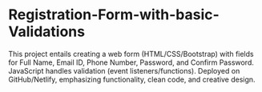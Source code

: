 # Registration-Form-with-basic-Validations
This project entails creating a web form (HTML/CSS/Bootstrap) with fields for Full Name, Email ID, Phone Number, Password, and Confirm Password. JavaScript handles validation (event listeners/functions). Deployed on GitHub/Netlify, emphasizing functionality, clean code, and creative design.
